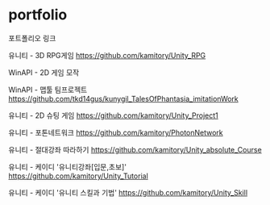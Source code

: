 # portfolio
포트폴리오 링크

유니티 - 3D RPG게임  https://github.com/kamitory/Unity_RPG

WinAPI - 2D 게임 모작

WinAPI - 맵툴 팀프로젝트  https://github.com/tkd14gus/kunygil_TalesOfPhantasia_imitationWork

유니티 - 2D 슈팅 게임  https://github.com/kamitory/Unity_Project1

유니티 - 포톤네트워크  https://github.com/kamitory/PhotonNetwork

유니티 - 절대강좌 따라하기  https://github.com/kamitory/Unity_absolute_Course

유니티 - 케이디 '유니티강좌[입문,초보]'  https://github.com/kamitory/Unity_Tutorial

유니티 - 케이디 '유니티 스킬과 기법'  https://github.com/kamitory/Unity_Skill
